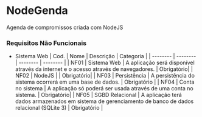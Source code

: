 # NodeGenda
Agenda de compromissos criada com NodeJS

### Requisitos Não Funcionais

- Sistema Web
| Cod. | Nome | Descrição | Categoria |
| -------- | -------- | -------- | -------- |
| NF01 | Sistema Web |	A aplicação será disponível através da internet e o acesso através de navegadores. | Obrigatório|
| NF02 | NodeJS |  | Obrigatório|
| NF03 | Persistência | A persistência do sistema ocorrerá em uma base de dados. | Obrigatório |
| NF04 | Conta no sistema |	A aplicação só poderá ser usada através de uma conta no sistema. | Obrigatório|
| NF05 | SGBD Relacional          | A aplicação terá dados armazenados em sistema de gerenciamento de banco de dados relacional (SQLite 3)    | Obrigatório  |
